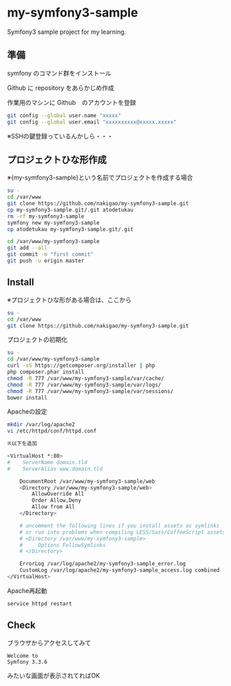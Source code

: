 my-symfony3-sample
===

Symfony3 sample project for my learning.

## 準備

symfony のコマンド群をインストール

Github に repository をあらかじめ作成

作業用のマシンに Github　のアカウントを登録

```sh
git config --global user.name "xxxxx"
git config --global user.email "xxxxxxxxxx@xxxxx.xxxxx"
```

※SSHの鍵登録っているんかしら・・・

## プロジェクトひな形作成

※{my-symfony3-sample}という名前でプロジェクトを作成する場合


```sh
su -
cd /var/www
git clone https://github.com/nakigao/my-symfony3-sample.git
cp my-symfony3-sample.git/.git atodetukau
rm -rf my-symfony3-sample
symfony new my-symfony3-sample
cp atodetukau my-symfony3-sample.git/.git

cd /var/www/my-symfony3-sample
git add --all
git commit -m "first commit"
git push -u origin master
```

## Install

※プロジェクトひな形がある場合は、ここから

```sh
su -
cd /var/www
git clone https://github.com/nakigao/my-symfony3-sample.git
```

プロジェクトの初期化

```sh
su -
cd /var/www/my-symfony3-sample
curl -sS https://getcomposer.org/installer | php
php composer.phar install
chmod -R 777 /var/www/my-symfony3-sample/var/cache/
chmod -R 777 /var/www/my-symfony3-sample/var/logs/
chmod -R 777 /var/www/my-symfony3-sample/var/sessions/
bower install
```

Apacheの設定

```sh
mkdir /var/log/apache2
vi /etc/httpd/conf/httpd.conf

※以下を追加

<VirtualHost *:80>
#    ServerName domain.tld
#    ServerAlias www.domain.tld

    DocumentRoot /var/www/my-symfony3-sample/web
    <Directory /var/www/my-symfony3-sample/web>
        AllowOverride All
        Order Allow,Deny
        Allow from All
    </Directory>

    # uncomment the following lines if you install assets as symlinks
    # or run into problems when compiling LESS/Sass/CoffeeScript assets
    # <Directory /var/www/my-symfony3-sample>
    #     Options FollowSymlinks
    # </Directory>

    ErrorLog /var/log/apache2/my-symfony3-sample_error.log
    CustomLog /var/log/apache2/my-symfony3-sample_access.log combined
</VirtualHost>
```

Apache再起動


```sh
service httpd restart
```

## Check

ブラウザからアクセスしてみて

```
Welcome to
Symfony 3.3.6
```

みたいな画面が表示されてればOK
